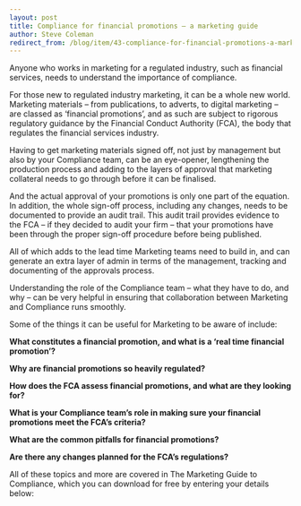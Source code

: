 ```yaml
---
layout: post
title: Compliance for financial promotions – a marketing guide
author: Steve Coleman
redirect_from: /blog/item/43-compliance-for-financial-promotions-a-marketing-guide/
---
```

Anyone who works in marketing for a regulated industry, such as financial
services, needs to understand the importance of compliance.

For those new to regulated industry marketing, it can be a whole new world.
Marketing materials – from publications, to adverts, to digital marketing – are
classed as ‘financial promotions’, and as such are subject to rigorous
regulatory guidance by the Financial Conduct Authority (FCA), the body that
regulates the financial services industry.
<!--more-->
Having to get marketing materials signed off, not just by management but also
by your Compliance team, can be an eye-opener, lengthening the production
process and adding to the layers of approval that marketing collateral needs to
go through before it can be finalised.

And the actual approval of your promotions is only one part of the equation. In
addition, the whole sign-off process, including any changes, needs to be
documented to provide an audit trail. This audit trail provides evidence to the
FCA – if they decided to audit your firm – that your promotions have been
through the proper sign-off procedure before being published.

All of which adds to the lead time Marketing teams need to build in, and can
generate an extra layer of admin in terms of the management, tracking and
documenting of the approvals process.

Understanding the role of the Compliance team – what they have to do, and why –
can be very helpful in ensuring that collaboration between Marketing and
Compliance runs smoothly.

Some of the things it can be useful for Marketing to be aware of include:

**What constitutes a financial promotion, and what is a ‘real time financial
promotion’?**

**Why are financial promotions so heavily regulated?**

**How does the FCA assess financial promotions, and what are they looking for?**

**What is your Compliance team’s role in making sure your financial promotions
meet the FCA’s criteria?**

**What are the common pitfalls for financial promotions?**

**Are there any changes planned for the FCA’s regulations?**

All of these topics and more are covered in The Marketing Guide to Compliance,
which you can download for free by entering your details below:
